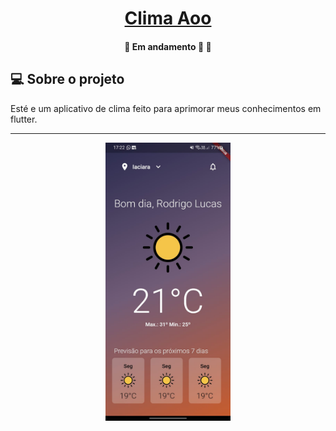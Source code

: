 <h1 align="center">
    <a href="#" alt="App Clima"> Clima Aoo </a>
</h1>

<h4 align="center">
	🚧   Em andamento 🚀 🚧
</h4>

## 💻 Sobre o projeto

Esté e um aplicativo de clima feito para aprimorar meus conhecimentos em flutter.

---

<p align="center">
  <img alt="app mobile" title="OFairTa" src="./assets/screens/image.jpeg" width="200px">
</p>
